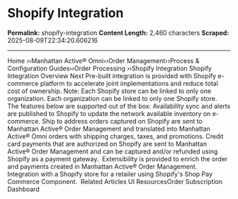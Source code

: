 # Shopify Integration

**Permalink:** shopify-integration
**Content Length:** 2,460 characters
**Scraped:** 2025-08-09T22:34:20.606216

---

Home &rsaquo;&rsaquo;Manhattan Active® Omni&rsaquo;&rsaquo;Order Management&rsaquo;&rsaquo;Process & Configuration Guides&rsaquo;&rsaquo;Order Processing ››Shopify Integration Shopify Integration Overview Next Pre-built integration is provided with Shopify e-commerce platform to accelerate joint implementations and reduce total cost of ownership. Note: Each Shopify store can be linked to only one organization. Each organization can be linked to only one Shopify store.&nbsp; The features below are supported out of the box: Availability sync and alerts are published to Shopify to update the network available inventory on e-commerce. Ship to address orders captured on Shopify are sent to Manhattan Active&reg; Order Management and translated into Manhattan Active&reg; Omni orders with shipping charges, taxes, and promotions. Credit card payments that are authorized on Shopify are sent to Manhattan Active&reg; Order Management and can be captured and/or refunded using Shopify as a payment gateway.&nbsp; Extensibility is provided to enrich the order and payments created in Manhattan Active&reg; Order Management.&nbsp; Integration with a Shopify store for a retailer using Shopify&#39;s Shop Pay Commerce Component.&nbsp; Related Articles UI ResourcesOrder Subscription Dashboard